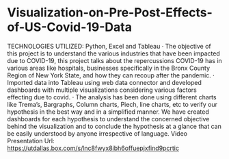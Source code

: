 # Visualization-on-Pre-Post-Effects-of-US-Covid-19-Data
TECHNOLOGIES UTILIZED: Python, Excel and Tableau
·	The objective of this project is to understand the various industries that have been impacted due to COVID-19, this project talks about the repercussions COVID-19 has in various areas like hospitals, businesses specifically in the Bronx County Region of New York State, and how they can recoup after the pandemic.
·	Imported data into Tableau using web data connector and developed dashboards with multiple visualizations considering various factors effecting due to covid.
·	The analysis has been done using different charts like Trema’s, Bargraphs, Column charts, Piech, line charts, etc to verify our hypothesis in the best way and in a simplified manner. We have created dashboards for each hypothesis to understand the concerned objective behind the visualization and to conclude the hypothesis at a glance that can be easily understood by anyone irrespective of language.
Video Presentation Url:  https://utdallas.box.com/s/lnc8fwyx8ibh6offuepjxfind9pcrtic
